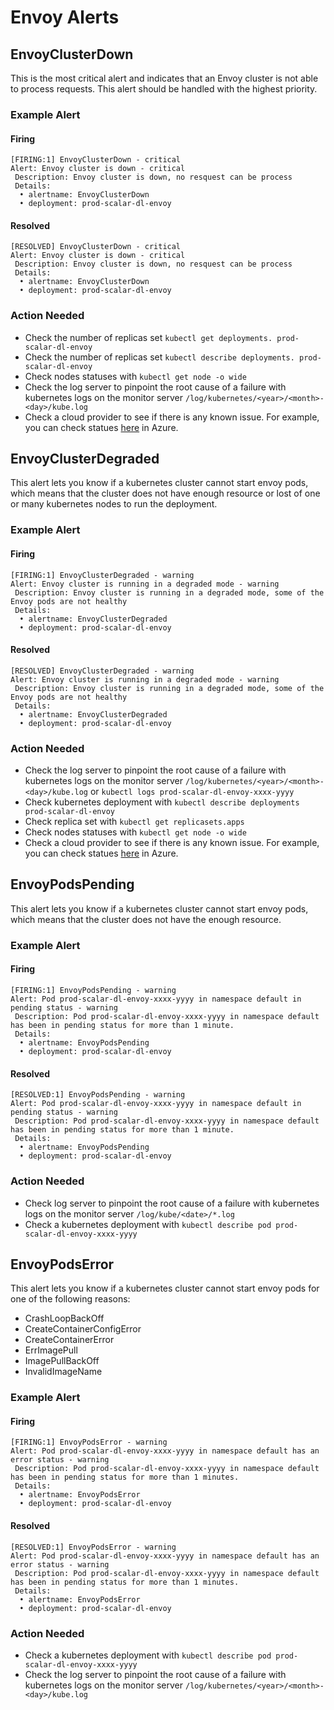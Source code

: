# Envoy Alerts

## EnvoyClusterDown

This is the most critical alert and indicates that an Envoy cluster is not able to process requests. This alert should be handled with the highest priority.

### Example Alert

#### Firing

```
[FIRING:1] EnvoyClusterDown - critical
Alert: Envoy cluster is down - critical
 Description: Envoy cluster is down, no resquest can be process
 Details:
  • alertname: EnvoyClusterDown
  • deployment: prod-scalar-dl-envoy
```

#### Resolved

```
[RESOLVED] EnvoyClusterDown - critical
Alert: Envoy cluster is down - critical
 Description: Envoy cluster is down, no resquest can be process
 Details:
  • alertname: EnvoyClusterDown
  • deployment: prod-scalar-dl-envoy
```

### Action Needed

* Check the number of replicas set `kubectl get deployments. prod-scalar-dl-envoy`
* Check the number of replicas set `kubectl describe deployments. prod-scalar-dl-envoy`
* Check nodes statuses with `kubectl get node -o wide`
* Check the log server to pinpoint the root cause of a failure with kubernetes logs on the monitor server `/log/kubernetes/<year>/<month>-<day>/kube.log`
* Check a cloud provider to see if there is any known issue. For example, you can check statues [here](https://status.azure.com/en-us/status) in Azure.

## EnvoyClusterDegraded

This alert lets you know if a kubernetes cluster cannot start envoy pods, which means that the cluster does not have enough resource or lost of one or many kubernetes nodes to run the deployment.

### Example Alert

#### Firing

```
[FIRING:1] EnvoyClusterDegraded - warning
Alert: Envoy cluster is running in a degraded mode - warning
 Description: Envoy cluster is running in a degraded mode, some of the Envoy pods are not healthy
 Details:
  • alertname: EnvoyClusterDegraded
  • deployment: prod-scalar-dl-envoy
```

#### Resolved

```
[RESOLVED] EnvoyClusterDegraded - warning
Alert: Envoy cluster is running in a degraded mode - warning
 Description: Envoy cluster is running in a degraded mode, some of the Envoy pods are not healthy
 Details:
  • alertname: EnvoyClusterDegraded
  • deployment: prod-scalar-dl-envoy
```

### Action Needed

* Check the log server to pinpoint the root cause of a failure with kubernetes logs on the monitor server `/log/kubernetes/<year>/<month>-<day>/kube.log` or `kubectl logs prod-scalar-dl-envoy-xxxx-yyyy`
* Check kubernetes deployment with `kubectl describe deployments prod-scalar-dl-envoy`
* Check replica set with `kubectl get replicasets.apps`
* Check nodes statuses with `kubectl get node -o wide`
* Check a cloud provider to see if there is any known issue. For example, you can check statues [here](https://status.azure.com/en-us/status) in Azure.

## EnvoyPodsPending

This alert lets you know if a kubernetes cluster cannot start envoy pods, which means that the cluster does not have the enough resource.

### Example Alert

#### Firing

```
[FIRING:1] EnvoyPodsPending - warning
Alert: Pod prod-scalar-dl-envoy-xxxx-yyyy in namespace default in pending status - warning
 Description: Pod prod-scalar-dl-envoy-xxxx-yyyy in namespace default has been in pending status for more than 1 minute.
 Details:
  • alertname: EnvoyPodsPending
  • deployment: prod-scalar-dl-envoy
```

#### Resolved

```
[RESOLVED:1] EnvoyPodsPending - warning
Alert: Pod prod-scalar-dl-envoy-xxxx-yyyy in namespace default in pending status - warning
 Description: Pod prod-scalar-dl-envoy-xxxx-yyyy in namespace default has been in pending status for more than 1 minute.
 Details:
  • alertname: EnvoyPodsPending
  • deployment: prod-scalar-dl-envoy
```

### Action Needed

* Check log server to pinpoint the root cause of a failure with kubernetes logs on the monitor server `/log/kube/<date>/*.log`
* Check a kubernetes deployment with `kubectl describe pod prod-scalar-dl-envoy-xxxx-yyyy`

## EnvoyPodsError

This alert lets you know if a kubernetes cluster cannot start envoy pods for one of the following reasons:

* CrashLoopBackOff
* CreateContainerConfigError
* CreateContainerError
* ErrImagePull
* ImagePullBackOff
* InvalidImageName

### Example Alert

#### Firing

```
[FIRING:1] EnvoyPodsError - warning
Alert: Pod prod-scalar-dl-envoy-xxxx-yyyy in namespace default has an error status - warning
 Description: Pod prod-scalar-dl-envoy-xxxx-yyyy in namespace default has been in pending status for more than 1 minutes.
 Details:
  • alertname: EnvoyPodsError
  • deployment: prod-scalar-dl-envoy
```

#### Resolved

```
[RESOLVED:1] EnvoyPodsError - warning
Alert: Pod prod-scalar-dl-envoy-xxxx-yyyy in namespace default has an error status - warning
 Description: Pod prod-scalar-dl-envoy-xxxx-yyyy in namespace default has been in pending status for more than 1 minutes.
 Details:
  • alertname: EnvoyPodsError
  • deployment: prod-scalar-dl-envoy
```

### Action Needed

* Check a kubernetes deployment with `kubectl describe pod prod-scalar-dl-envoy-xxxx-yyyy`
* Check the log server to pinpoint the root cause of a failure with kubernetes logs on the monitor server `/log/kubernetes/<year>/<month>-<day>/kube.log`
